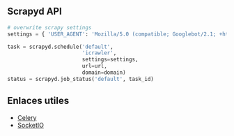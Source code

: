 
## Scrapyd API

```py
# overwrite scrapy settings
settings = { 'USER_AGENT': 'Mozilla/5.0 (compatible; Googlebot/2.1; +http://www.google.com/bot.html)' }

task = scrapyd.schedule('default',
                        'icrawler',
                        settings=settings,
                        url=url,
                        domain=domain)
status = scrapyd.job_status('default', task_id)
```

## Enlaces utiles
- [Celery](https://docs.celeryproject.org/en/latest/django/first-steps-with-django.html)
- [SocketIO](https://www.botreetechnologies.com/blog/django-websocket-with-socketio)